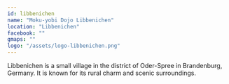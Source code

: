 ```yaml
---
id: libbenichen
name: "Moku-yobi Dojo Libbenichen"
location: "Libbenichen"
facebook: ""
gmaps: ""
logo: "/assets/logo-libbenichen.png"
---
```

Libbenichen is a small village in the district of Oder-Spree in Brandenburg, Germany. It is known for its rural charm and scenic surroundings.
